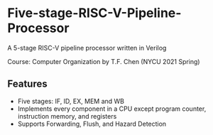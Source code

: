 # Five-stage-RISC-V-Pipeline-Processor

A 5-stage RISC-V pipeline processor written in Verilog

Course: Computer Organization by T.F. Chen (NYCU 2021 Spring)

## Features
* Five stages: IF, ID, EX, MEM and WB
* Implements every component in a CPU except program counter, instruction memory, and registers
* Supports Forwarding, Flush, and Hazard Detection
